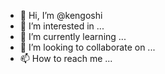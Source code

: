- 👋 Hi, I’m @kengoshi
- 👀 I’m interested in ...
- 🌱 I’m currently learning ...
- 💞️ I’m looking to collaborate on ...
- 📫 How to reach me ...

<!---
kengoshi/kengoshi is a ✨ special ✨ repository because its `README.md` (this file) appears on your GitHub profile.
You can click the Preview link to take a look at your changes.
--->
